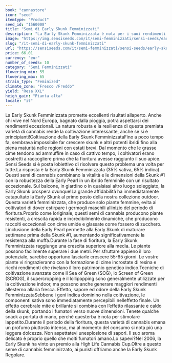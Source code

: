 ```yaml
---
book: "cannastore"
icon: "seed"
itemtype: "Product"
seed_id: "1560008"
title: "Semi di Early Skunk Femminizzati"
description: "La Early Skunk Femminizzata è nota per i suoi rendimenti all'aperto, una buona resistenza alle muffe e un effetto che combina elementi indica e sativa."
image: "https://img.sensiseeds.com/it/semi-femminizzati/sensi-seeds/early-skunk-femminilizzata-image.png"
slug: "/it-semi-di-early-skunk-femminizzati"
url: "https://sensiseeds.com/it/semi-femminizzati/sensi-seeds/early-skunk-femminilizzata?a_aid=cannastore"
price: 66.01
currency: "eur"
number_of_seeds: 10
category: "Semi Femminizzati"
flowering_min: 55
flowering_max: 65
strain_type: "Feminized"
climate_zone: "Fresco /Freddo"
yield: "Resa XXL"
heigh_gain: "Pianta alta"
locale: "it"
---
```

La Early Skunk Femminizzata promette eccellenti risultati allaperto. Anche chi vive nel Nord Europa, bagnato dalla pioggia, potrà aspettarsi dei rendimenti eccezionali. La natura robusta e la resilienza di questa premiata varietà di cannabis rende la coltivazione interessante, anche se si è principianti!Coltivazione della Early Skunk FemminizzataFino a poco tempo fa, sembrava impossibile far crescere skunk e altri potenti ibridi fino alla piena maturità nelle regioni con estati brevi. Dal momento che le grasse cime tendono ad ammuffire in caso di cattivo tempo, i coltivatori erano costretti a raccogliere prima che la fioritura avesse raggiunto il suo apice. Sensi Seeds si è posta lobiettivo di risolvere questo problema una volta per tutte.La risposta è la Early Skunk Femminizzata (35% sativa, 65% indica). Questi semi di cannabis combinano la vitalità e le dimensioni della Skunk #1 con la robustezza della Early Pearl in un ibrido femminile con un risultato eccezionale. Sul balcone, in giardino o in qualsiasi altro luogo soleggiato, la Early Skunk prospera ovunque!La grande affidabilità ha immediatamente catapultato la Early Skunk al primo posto della nostra collezione outdoor. Questa varietà femminizzata, che produce solo piante femmine, evita ai coltivatori di dover estirpare i germogli maschili allinizio del periodo di fioritura.Proprio come loriginale, questi semi di cannabis producono piante resistenti, a crescita rapida e incredibilmente dinamiche, che producono raccolti eccezionali con cime umide e glassate come fossero di zucchero. Linclusione della Early Pearl permette alla Early Skunk di maturare settimane prima della Skunk #1, aumentando significativamente la resistenza alla muffa.Durante la fase di fioritura, la Early Skunk Femminizzata raggiunge una crescita superiore alla media. Le piante possono facilmente superare i due metri. Per sfruttare appieno il loro potenziale, sarebbe opportuno lasciarle crescere 55-65 giorni. Le vostre piante vi ringrazieranno con la formazione di cime incrostate di resina e ricchi rendimenti che rivelano il loro patrimonio genetico indico.Tecniche di coltivazione avanzate come il Sea of Green (SOG), lo Screen of Green (SCROG), il supercropping e il lollipopping sono generalmente utilizzate per la coltivazione indoor, ma possono anche generare maggiori rendimenti allesterno allaria fresca. Effetto, sapore ed odore della Early Skunk FemminizzataSebbene i geni indica dominino nella coltivazione, le componenti sativa sono immediatamente percepibili nelleffetto finale. Un effetto cerebrale mite e brillante si combina con l’effetto rilassante e caldo della skunk, portando i fumatori verso nuove dimensioni. Tenete qualche snack a portata di mano, perché questerba è nota per stimolare lappetito.Durante il periodo della fioritura, questa varietà di cannabis emana un profumo piuttosto intenso, ma al momento del consumo si nota più una leggera dolcezza. Non aspettatevi unesplosione di sapori. Il suo aroma delicato è proprio quello che molti fumatori amano.Lo sapevi?Nel 2006, la Early Skunk ha vinto un premio alla High Life Cannabis Cup.Oltre a questo seme di cannabis femminizzato, ai puristi offriamo anche la Early Skunk Regolare.

